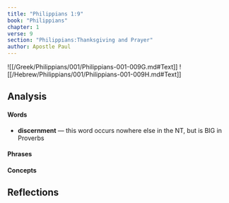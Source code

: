 ```yaml
---
title: "Philippians 1:9"
book: "Philippians"
chapter: 1
verse: 9
section: "Philippians:Thanksgiving and Prayer"
author: Apostle Paul
---
```

![[/Greek/Philippians/001/Philippians-001-009G.md#Text]]
![[/Hebrew/Philippians/001/Philippians-001-009H.md#Text]]

## Analysis

#### Words
- **discernment** — this word occurs nowhere else in the NT, but is BIG in Proverbs

#### Phrases

#### Concepts

## Reflections
